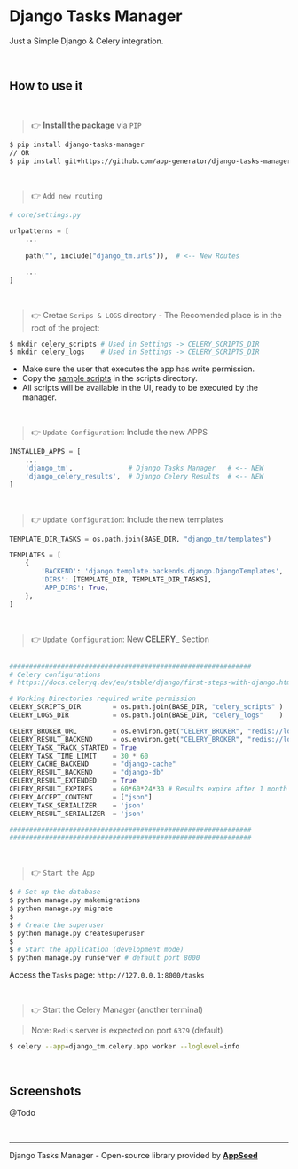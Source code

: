 # Django Tasks Manager

Just a Simple Django & Celery integration.

<br />

## How to use it

<br />

> 👉 **Install the package** via `PIP` 

```bash
$ pip install django-tasks-manager
// OR
$ pip install git+https://github.com/app-generator/django-tasks-manager.git
```

<br />

> 👉 `Add new routing`

```python
# core/settings.py

urlpatterns = [
    ...
    
    path("", include("django_tm.urls")),  # <-- New Routes

    ...
]
```

<br />

> 👉 Cretae `Scrips & LOGS` directory - The Recomended place is in the root of the project:

```bash
$ mkdir celery_scripts # Used in Settings -> CELERY_SCRIPTS_DIR
$ mkdir celery_logs    # Used in Settings -> CELERY_SCRIPTS_DIR
```

- Make sure the user that executes the app has write permission. 
- Copy the [sample scripts](./django_tm/celery_scripts) in the scripts directory. 
- All scripts will be available in the UI, ready to be executed by the manager. 

<br />

> 👉 `Update Configuration`: Include the new APPS

```python
INSTALLED_APPS = [
    ...                  
    'django_tm',              # Django Tasks Manager   # <-- NEW
    'django_celery_results',  # Django Celery Results  # <-- NEW
]
```

<br />

> 👉 `Update Configuration`: Include the new templates 

```python
TEMPLATE_DIR_TASKS = os.path.join(BASE_DIR, "django_tm/templates")     # <-- NEW

TEMPLATES = [
    {
        'BACKEND': 'django.template.backends.django.DjangoTemplates',   
        'DIRS': [TEMPLATE_DIR, TEMPLATE_DIR_TASKS],                    # <-- Updated
        'APP_DIRS': True,
    },
]
```

<br />

> 👉 `Update Configuration`: New **CELERY_** Section

```python

#############################################################
# Celery configurations
# https://docs.celeryq.dev/en/stable/django/first-steps-with-django.html

# Working Directories required write permission
CELERY_SCRIPTS_DIR        = os.path.join(BASE_DIR, "celery_scripts" )
CELERY_LOGS_DIR           = os.path.join(BASE_DIR, "celery_logs"    )

CELERY_BROKER_URL         = os.environ.get("CELERY_BROKER", "redis://localhost:6379")
CELERY_RESULT_BACKEND     = os.environ.get("CELERY_BROKER", "redis://localhost:6379")
CELERY_TASK_TRACK_STARTED = True
CELERY_TASK_TIME_LIMIT    = 30 * 60
CELERY_CACHE_BACKEND      = "django-cache"
CELERY_RESULT_BACKEND     = "django-db"
CELERY_RESULT_EXTENDED    = True
CELERY_RESULT_EXPIRES     = 60*60*24*30 # Results expire after 1 month
CELERY_ACCEPT_CONTENT     = ["json"]
CELERY_TASK_SERIALIZER    = 'json'
CELERY_RESULT_SERIALIZER  = 'json'

#############################################################
#############################################################

```

<br />

> 👉 `Start the App`

```bash
$ # Set up the database
$ python manage.py makemigrations
$ python manage.py migrate
$
$ # Create the superuser
$ python manage.py createsuperuser
$
$ # Start the application (development mode)
$ python manage.py runserver # default port 8000
```

Access the `Tasks` page: `http://127.0.0.1:8000/tasks`

<br />

> 👉 Start the Celery Manager  (another terminal)

> Note: `Redis` server is expected on port `6379` (default)

```bash
$ celery --app=django_tm.celery.app worker --loglevel=info 
``` 

<br />

## Screenshots

@Todo

<br />

---
Django Tasks Manager - Open-source library provided by **[AppSeed](https://appseed.us/)**
